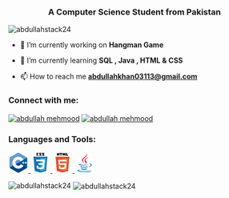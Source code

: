 <h3 align="center">A Computer Science Student from Pakistan</h3>

<p align="left"> <img src="https://komarev.com/ghpvc/?username=abdullahstack24&label=Profile%20views&color=0e75b6&style=flat" alt="abdullahstack24" /> </p>

- 🔭 I’m currently working on **Hangman Game**

- 🌱 I’m currently learning **SQL , Java , HTML & CSS**

- 📫 How to reach me **abdullahkhan03113@gmail.com**

<h3 align="left">Connect with me:</h3>
<p align="left">
<a href="https://www.linkedin.com/in/abdullah-mehmood-180809336/" target="blank"><img align="center" src="https://raw.githubusercontent.com/rahuldkjain/github-profile-readme-generator/master/src/images/icons/Social/linked-in-alt.svg" alt="abdullah mehmood" height="30" width="40" /></a>
<a href="https://instagram.com/abdullah mehmood" target="blank"><img align="center" src="https://raw.githubusercontent.com/rahuldkjain/github-profile-readme-generator/master/src/images/icons/Social/instagram.svg" alt="abdullah mehmood" height="30" width="40" /></a>
</p>

<h3 align="left">Languages and Tools:</h3>
<p align="left"> <a href="https://www.w3schools.com/cpp/" target="_blank" rel="noreferrer"> <img src="https://raw.githubusercontent.com/devicons/devicon/master/icons/cplusplus/cplusplus-original.svg" alt="cplusplus" width="40" height="40"/> </a> <a href="https://www.w3schools.com/css/" target="_blank" rel="noreferrer"> <img src="https://raw.githubusercontent.com/devicons/devicon/master/icons/css3/css3-original-wordmark.svg" alt="css3" width="40" height="40"/> </a> <a href="https://www.w3.org/html/" target="_blank" rel="noreferrer"> <img src="https://raw.githubusercontent.com/devicons/devicon/master/icons/html5/html5-original-wordmark.svg" alt="html5" width="40" height="40"/> </a> <a href="https://www.java.com" target="_blank" rel="noreferrer"> <img src="https://raw.githubusercontent.com/devicons/devicon/master/icons/java/java-original.svg" alt="java" width="40" height="40"/> </a> </p>

<p><img align="left" src="https://github-readme-stats.vercel.app/api/top-langs?username=abdullahstack24&show_icons=true&locale=en&layout=compact" alt="abdullahstack24" /></p>

<p>&nbsp;<img align="center" src="https://github-readme-stats.vercel.app/api?username=abdullahstack24&show_icons=true&locale=en" alt="abdullahstack24" /></p>
